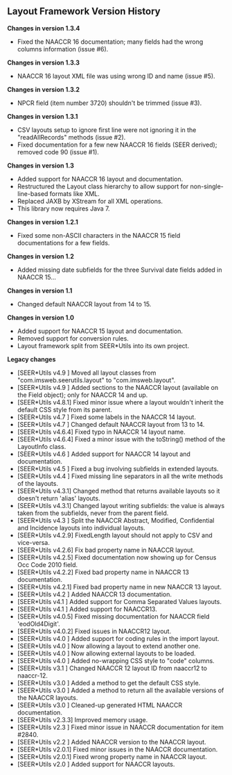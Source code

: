 ## Layout Framework Version History

**Changes in version 1.3.4**

 - Fixed the NAACCR 16 documentation; many fields had the wrong columns information (issue #6).

**Changes in version 1.3.3**

 - NAACCR 16 layout XML file was using wrong ID and name (issue #5).

**Changes in version 1.3.2**

 - NPCR field (item number 3720) shouldn't be trimmed (issue #3).

**Changes in version 1.3.1**

 - CSV layouts setup to ignore first line were not ignoring it in the "readAllRecords" methods (issue #2).
 - Fixed documentation for a few new NAACCR 16 fields (SEER derived); removed code 90 (issue #1).

**Changes in version 1.3**

 - Added support for NAACCR 16 layout and documentation.
 - Restructured the Layout class hierarchy to allow support for non-single-line-based formats like XML.
 - Replaced JAXB by XStream for all XML operations.
 - This library now requires Java 7.

**Changes in version 1.2.1**

 - Fixed some non-ASCII characters in the NAACCR 15 field documentations for a few fields.

**Changes in version 1.2**

 - Added missing date subfields for the three Survival date fields added in NAACCR 15...

**Changes in version 1.1**

 - Changed default NAACCR layout from 14 to 15.

**Changes in version 1.0**

 - Added support for NAACCR 15 layout and documentation.
 - Removed support for conversion rules.
 - Layout framework split from SEER*Utils into its own project.

**Legacy changes**

 - [SEER*Utils v4.9  ]  Moved all layout classes from "com.imsweb.seerutils.layout" to "com.imsweb.layout".
 - [SEER*Utils v4.9  ]  Added sections to the NAACCR layout (available on the Field object); only for NAACCR 14 and up.
 - [SEER*Utils v4.8.1]  Fixed minor issue where a layout wouldn't inherit the default CSS style from its parent.
 - [SEER*Utils v4.7  ]  Fixed some labels in the NAACCR 14 layout.
 - [SEER*Utils v4.7  ]  Changed default NAACCR layout from 13 to 14.
 - [SEER*Utils v4.6.4]  Fixed typo in NAACCR 14 layout name.
 - [SEER*Utils v4.6.4]  Fixed a minor issue with the toString() method of the LayoutInfo class.
 - [SEER*Utils v4.6  ]  Added support for NAACCR 14 layout and documentation.
 - [SEER*Utils v4.5  ]  Fixed a bug involving subfields in extended layouts.
 - [SEER*Utils v4.4  ]  Fixed missing line separators in all the write methods of the layouts.
 - [SEER*Utils v4.3.1]  Changed method that returns available layouts so it doesn't return 'alias' layouts.
 - [SEER*Utils v4.3.1]  Changed layout writing subfields: the value is always taken from the subfields, never from the parent field.
 - [SEER*Utils v4.3  ]  Split the NAACCR Abstract, Modified, Confidential and Incidence layouts into individual layouts.
 - [SEER*Utils v4.2.9]  FixedLength layout should not apply to CSV and vice-versa.
 - [SEER*Utils v4.2.6]  Fix bad property name in NAACCR layout.
 - [SEER*Utils v4.2.5]  Fixed documentation now showing up for Census Occ Code 2010 field.
 - [SEER*Utils v4.2.2]  Fixed bad property name in NAACCR 13 documentation.
 - [SEER*Utils v4.2.1]  Fixed bad property name in new NAACCR 13 layout.
 - [SEER*Utils v4.2  ]  Added NAACCR 13 documentation.
 - [SEER*Utils v4.1  ]  Added support for Comma Separated Values layouts.
 - [SEER*Utils v4.1  ]  Added support for NAACCR13.
 - [SEER*Utils v4.0.5]  Fixed missing documentation for NAACCR field 'eodOld4Digit'.
 - [SEER*Utils v4.0.2]  Fixed issues in NAACCR12 layout.
 - [SEER*Utils v4.0  ]  Added support for coding rules in the import layout.
 - [SEER*Utils v4.0  ]  Now allowing a layout to extend another one.
 - [SEER*Utils v4.0  ]  Now allowing external layouts to be loaded.
 - [SEER*Utils v4.0  ]  Added no-wrapping CSS style to "code" columns.
 - [SEER*Utils v3.1  ]  Changed NAACCR 12 layout ID from naaccr12 to naaccr-12.
 - [SEER*Utils v3.0  ]  Added a method to get the default CSS style.
 - [SEER*Utils v3.0  ]  Added a method to return all the available versions of the NAACCR layouts.
 - [SEER*Utils v3.0  ]  Cleaned-up generated HTML NAACCR documentation.
 - [SEER*Utils v2.3.3]  Improved memory usage.
 - [SEER*Utils v2.3  ]  Fixed minor issue in NAACCR documentation for item #2840.
 - [SEER*Utils v2.2  ]  Added NAACCR version to the NAACCR layout.
 - [SEER*Utils v2.0.1]  Fixed minor issues in the NAACCR documentation.
 - [SEER*Utils v2.0.1]  Fixed wrong property name in NAACCR layout.
 - [SEER*Utils v2.0  ]  Added support for NAACCR layouts.

